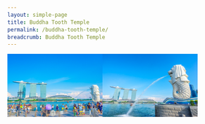 ```yaml
---
layout: simple-page
title: Buddha Tooth Temple
permalink: /buddha-tooth-temple/
breadcrumb: Buddha Tooth Temple
---
```


<style>
.zoomwall {
	font-size: 0;

	overflow: hidden;	
}

.zoomwall img {
	height: 15vw;
	opacity: 1;
	vertical-align: top;
	
	transform-origin: 0% 0%;
	transition-property: transform, opacity;
	transition-duration: 0.3s;
	transition-timing-function: ease-out;

	-webkit-transform-origin: 0% 0%;
	-webkit-transition-property: transform, opacity;
	-webkit-transition-duration: 0.3s;
	-webkit-transition-timing-function: ease-out;
}

.zoomwall.lightbox img {
	transition-timing-function: ease-in;
	-webkit-transition-timing-function: ease-in;
}

.zoomwall.lightbox img {
	opacity: 0.3;
}

.zoomwall.lightbox img.active {
	opacity: 1;
}
</style>

<script type="text/javascript" src="/zoomwall/zoomwall.js"></script>

<div id="gallery" class="zoomwall">
	<img src="/images/merlion/merlion-01.jpg" data-highres="/images/merlion/merlion-01.jpg" />
    <img src="/images/merlion/merlion-02.jpg" data-highres="/images/merlion/merlion-02.jpg" />
</div>

<script>
	window.onload = function() {
		zoomwall.create(document.getElementById('gallery'));
	};
</script>